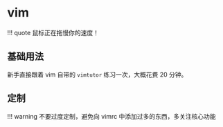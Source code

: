 # vim

!!! quote
    鼠标正在拖慢你的速度！

## 基础用法

新手直接跟着 vim 自带的 `vimtutor` 练习一次，大概花费 20 分钟。


## 定制

!!! warning
    不要过度定制，避免向 vimrc 中添加过多的东西，多关注核心功能
 
